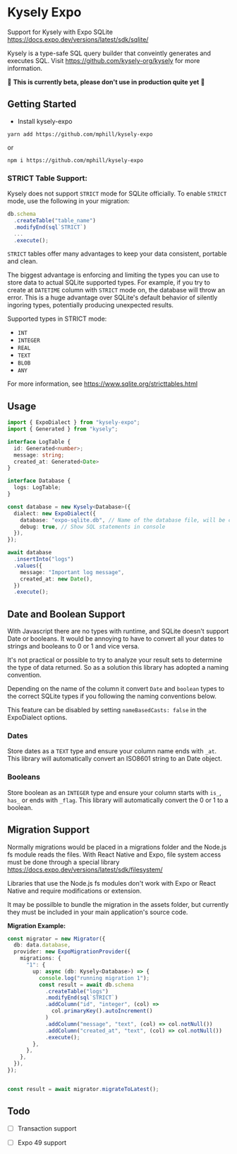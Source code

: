 
# Kysely Expo
Support for Kysely with Expo SQLite https://docs.expo.dev/versions/latest/sdk/sqlite/

Kysely is a type-safe SQL query builder that conveintly generates and executes SQL. Visit https://github.com/kysely-org/kysely for more information.


🚨  **This is currently beta, please don't use in production quite yet** 🚨 

## Getting Started
- Install kysely-expo

`yarn add https://github.com/mphill/kysely-expo`

or 

`npm i https://github.com/mphill/kysely-expo`


### STRICT Table Support:

Kysely does not support `STRICT` mode for SQLite officially. To enable `STRICT` mode, use the following in your migration:

```ts
db.schema
  .createTable("table_name")
  .modifyEnd(sql`STRICT`)
  ...
  .execute();
```

`STRICT` tables offer many advantages to keep your data consistent, portable and clean.

The biggest advantage is enforcing and limiting the types you can use to store data to actual SQLite supported types. For example, if you try to create at `DATETIME` column with `STRICT` mode on, the database will throw an error. This is a huge advantage over SQLite's default behavior of silently ingoring types, potentially producing unexpected results.

Supported types in STRICT mode:

- `INT`
- `INTEGER`
- `REAL`
- `TEXT`
- `BLOB`
- `ANY`

For more information, see https://www.sqlite.org/stricttables.html

## Usage

```ts
import { ExpoDialect } from "kysely-expo";
import { Generated } from "kysely";

interface LogTable {
  id: Generated<number>;
  message: string;
  created_at: Generated<Date>
}

interface Database {
  logs: LogTable;
}

const database = new Kysely<Database>({
  dialect: new ExpoDialect({
    database: "expo-sqlite.db", // Name of the database file, will be created if it doesn't exist.
    debug: true, // Show SQL statements in console
  }),
});

await database
  .insertInto("logs")
  .values({
    message: "Important log message",
    created_at: new Date(),
  })
  .execute();
```

## Date and Boolean Support

With Javascript there are no types with runtime, and SQLite doesn't support Date or booleans.  It would be annoying to have to convert all your dates to strings and booleans to 0 or 1 and vice versa.

It's not practical or possible to try to analyze your result sets to determine the type of data returned. So as a solution this library has adopted a naming convention.

Depending on the name of the column it convert `Date` and `boolean` types to the correct SQLite types if you following the naming conventions below.


This feature can be disabled by setting `nameBasedCasts: false` in the ExpoDialect options.


### Dates

Store dates as a `TEXT` type and ensure your column name ends with `_at`.  This library will automatically convert  an ISO8601 string to an Date object.

### Booleans
Store boolean as an `INTEGER` type and ensure your column starts with `is_`, `has_` or ends with `_flag`.  This library will automatically convert the 0 or 1 to a boolean.


## Migration Support

Normally migrations would be placed in a migrations folder and the Node.js fs module reads the files. With React Native and Expo, file system access must be done through a special library https://docs.expo.dev/versions/latest/sdk/filesystem/

Libraries that use the Node.js fs modules don't work with Expo or React Native and require modifications or extension.

It may be possilble to bundle the migration in the assets folder, but currently they must be included in your main application's source code.

**Migration Example:**


```ts
const migrator = new Migrator({
  db: data.database,
  provider: new ExpoMigrationProvider({
    migrations: {
      "1": {
        up: async (db: Kysely<Database>) => {
          console.log("running migration 1");
          const result = await db.schema
            .createTable("logs")
            .modifyEnd(sql`STRICT`)
            .addColumn("id", "integer", (col) =>
              col.primaryKey().autoIncrement()
            )
            .addColumn("message", "text", (col) => col.notNull())
            .addColumn("created_at", "text", (col) => col.notNull())
            .execute();
        },
      },
    },
  }),
});


const result = await migrator.migrateToLatest();

```

## Todo

- [ ] Transaction support
- [ ] Expo 49 support

